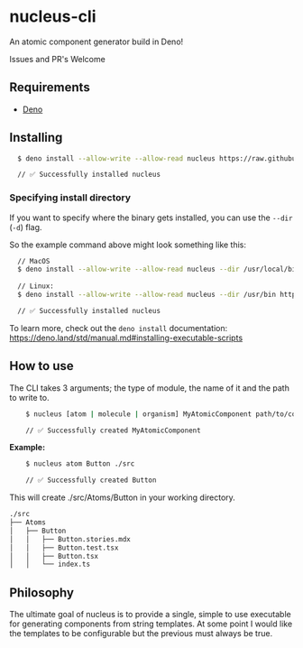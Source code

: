 # nucleus-cli

An atomic component generator build in Deno!

Issues and PR's Welcome

## Requirements

-   [Deno](https://deno.land/)

## Installing

```bash
  $ deno install --allow-write --allow-read nucleus https://raw.githubusercontent.com/vilbergs/nucleus-cli/master/cli.ts

  // ✅ Successfully installed nucleus
```

### Specifying install directory

If you want to specify where the binary gets installed, you can use the `--dir` (`-d`) flag.

So the example command above might look something like this:

```bash
  // MacOS
  $ deno install --allow-write --allow-read nucleus --dir /usr/local/bin https://raw.githubusercontent.com/vilbergs/nucleus-cli/master/cli.ts
  
  // Linux:
  $ deno install --allow-write --allow-read nucleus --dir /usr/bin https://raw.githubusercontent.com/vilbergs/nucleus-cli/master/cli.ts

  // ✅ Successfully installed nucleus
```

To learn more, check out the `deno install` documentation: https://deno.land/std/manual.md#installing-executable-scripts

## How to use

The CLI takes 3 arguments; the type of module, the name of it and the path to write to.

```bash
    $ nucleus [atom | molecule | organism] MyAtomicComponent path/to/component

    // ✅ Successfully created MyAtomicComponent
```

**Example:**

```bash
    $ nucleus atom Button ./src

    // ✅ Successfully created Button
```

This will create ./src/Atoms/Button in your working directory.

```bash
./src
├── Atoms
│   ├── Button
│   │   ├── Button.stories.mdx
│   │   ├── Button.test.tsx
│   │   ├── Button.tsx
│   │   └── index.ts
```

## Philosophy

The ultimate goal of nucleus is to provide a single, simple to use executable for generating components from string templates.
At some point I would like the templates to be configurable but the previous must always be true.
